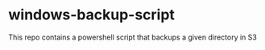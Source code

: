 # windows-backup-script
This repo contains a powershell script that backups a given directory in S3

